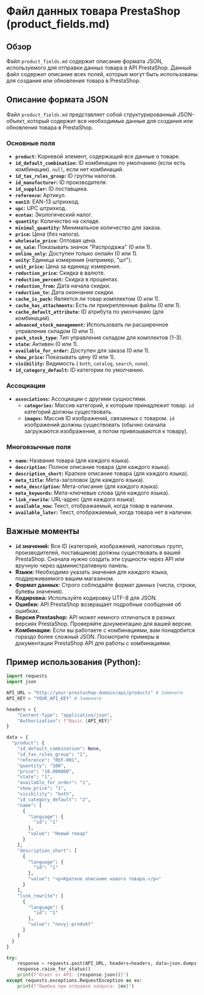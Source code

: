#  Файл данных товара PrestaShop (product_fields.md)

## Обзор

Файл `product_fields.md` содержит описание формата JSON, используемого для отправки данных товара в API PrestaShop. 
Данный файл содержит описание всех полей, которые могут быть использованы для создания или обновления товара в PrestaShop.

##  Описание формата JSON

Файл `product_fields.md` представляет собой структурированный JSON-объект, который содержит все необходимые данные для создания или обновления товара в PrestaShop.

###  Основные поля

* **`product`:**  Корневой элемент, содержащий все данные о товаре.
* **`id_default_combination`:**  ID комбинации по умолчанию (если есть комбинации).  `null`, если нет комбинаций.
* **`id_tax_rules_group`:**  ID группы налогов. 
* **`id_manufacturer`:**  ID производителя.
* **`id_supplier`:**  ID поставщика.
* **`reference`:**  Артикул.
* **`ean13`:**  EAN-13 штрихкод.
* **`upc`:**  UPC штрихкод.
* **`ecotax`:**  Экологический налог.
* **`quantity`:**  Количество на складе.
* **`minimal_quantity`:**  Минимальное количество для заказа.
* **`price`:**  Цена (без налога).  
* **`wholesale_price`:**  Оптовая цена.
* **`on_sale`:**  Показывать значок "Распродажа" (0 или 1).
* **`online_only`:**  Доступен только онлайн (0 или 1).
* **`unity`:**  Единица измерения (например, "шт").
* **`unit_price`:**  Цена за единицу измерения.
* **`reduction_price`:**  Скидка в валюте.
* **`reduction_percent`:**  Скидка в процентах.
* **`reduction_from`:**  Дата начала скидки.
* **`reduction_to`:**  Дата окончания скидки.
* **`cache_is_pack`:**  Является ли товар комплектом (0 или 1).
* **`cache_has_attachments`:**  Есть ли прикрепленные файлы (0 или 1).
* **`cache_default_attribute`:**  ID атрибута по умолчанию (для комбинаций).
* **`advanced_stock_management`:**  Использовать ли расширенное управление складом (0 или 1).
* **`pack_stock_type`:**  Тип управления складом для комплектов (1-3).
* **`state`:**  Активен (0 или 1).
* **`available_for_order`:**  Доступен для заказа (0 или 1).
* **`show_price`:**  Показывать цену (0 или 1).
* **`visibility`:**  Видимость ( `both`, `catalog`, `search`, `none`).
* **`id_category_default`:**  ID категории по умолчанию. 

###  Ассоциации

* **`associations`:**  Ассоциации с другими сущностями.
    * **`categories`:**  Массив категорий, к которым принадлежит товар.  `id` категорий должны существовать.
    * **`images`:**  Массив ID изображений, связанных с товаром.  `id` изображений должны существовать (обычно сначала загружаются изображения, а потом привязываются к товару).

###  Многоязычные поля

* **`name`:**  Название товара (для каждого языка).
* **`description`:**  Полное описание товара (для каждого языка).
* **`description_short`:**  Краткое описание товара (для каждого языка).
* **`meta_title`:**  Мета-заголовок (для каждого языка).
* **`meta_description`:**  Мета-описание (для каждого языка).
* **`meta_keywords`:**  Мета-ключевые слова (для каждого языка).
* **`link_rewrite`:**  URL-адрес (для каждого языка).  
* **`available_now`:**  Текст, отображаемый, когда товар в наличии.
* **`available_later`:**  Текст, отображаемый, когда товара нет в наличии.

##  Важные моменты

* **`id` значений:**  Все ID (категорий, изображений, налоговых групп, производителей, поставщиков) должны существовать в вашей PrestaShop.  Сначала нужно создать эти сущности через API или вручную через административную панель.
* **Языки:**  Необходимо указать значения для каждого языка, поддерживаемого вашим магазином. 
* **Формат данных:**  Строго соблюдайте формат данных (числа, строки, булевы значения).
* **Кодировка:** Используйте кодировку UTF-8 для JSON.
* **Ошибки:** API PrestaShop возвращает подробные сообщения об ошибках. 
* **Версия Prestashop:**  API может немного отличаться в разных версиях PrestaShop.  Проверяйте документацию для вашей версии.
* **Комбинации:**  Если вы работаете с комбинациями, вам понадобится гораздо более сложный JSON.  Посмотрите примеры в документации PrestaShop API для работы с комбинациями.

##  Пример использования (Python):

```python
import requests
import json

API_URL = "http://your-prestashop-domain/api/products" # Замените
API_KEY = "YOUR_API_KEY" # Замените

headers = {
    "Content-Type": "application/json",
    "Authorization": f"Basic {API_KEY}"
}

data = {
  "product": {
    "id_default_combination": None,
    "id_tax_rules_group": "1",
    "reference": "REF-001",
    "quantity": "100",
    "price": "10.000000",
    "state": "1",
    "available_for_order": "1",
    "show_price": "1",
    "visibility": "both",
    "id_category_default": "2",
    "name": [
      {
        "language": {
          "id": "1"
        },
        "value": "Новый товар"
      }
    ],
    "description_short": [
      {
        "language": {
          "id": "1"
        },
        "value": "<p>Краткое описание нового товара.</p>"
      }
    ],
    "link_rewrite": [
      {
        "language": {
          "id": "1"
        },
        "value": "novyj-produkt"
      }
    ]
  }
}

try:
    response = requests.post(API_URL, headers=headers, data=json.dumps(data))
    response.raise_for_status()
    print(f"Ответ от API: {response.json()}")
except requests.exceptions.RequestException as ex:
    print(f"Ошибка при отправке запроса: {ex}")